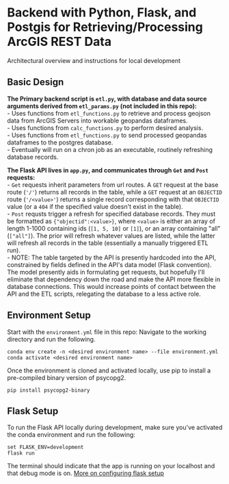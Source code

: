 # Backend with Python, Flask, and Postgis for Retrieving/Processing ArcGIS REST Data
Architectural overview and instructions for local development

## Basic Design
**The Primary backend script is `etl.py`, with database and data source arguments derived from `etl_params.py` (not included in this repo):**
 <br />   - Uses functions from `etl_functions.py` to retrieve and process geojson data from ArcGIS Servers into workable geopandas dataframes.
 <br />   - Uses functions from `calc_functions.py` to perform desired analysis.
 <br />   - Uses functions from `etl_functions.py` to send processed geopandas dataframes to the postgres database.
 <br />   - Eventually will run on a chron job as an executable, routinely refreshing database records.
 
**The Flask API lives in `app.py`, and communicates through `Get` and `Post` requests:**
 <br />   - `Get` requests inherit parameters from url routes. A `GET` request at the base route (`'/'`) returns all records in the table, while a `GET` request at an `OBJECTID` route (`'/<value>'`) returns a single record corresponding with that `OBJECTID` value (or a `404` if the specified value doesn't exist in the table).
 <br />   - `Post` requsts trigger a refresh for specified database records. They must be formatted as `{"objectid":<value>}`, where `<value>` is either an array of length 1-1000 containing ids (`[1, 5, 10]` or `[1]`), or an array containing "all" (`["all"]`). The prior will refresh whatever values are listed, while the latter will refresh all records in the table (essentially a manually triggered ETL run).
 <br />   - NOTE: The table targeted by the API is presently hardcoded into the API, constrained by fields defined in the API's data model (Flask convention). The model presently aids in formulating get requests, but hopefully I'll eliminate that dependency down the road and make the API more flexible in database connections. This would increase points of contact between the API and the ETL scripts, relegating the database to a less active role.
 
## Environment Setup
Start with the `environment.yml` file in this repo: Navigate to the working directory and run the following.
```
conda env create -n <desired environment name> --file environment.yml
conda activate <desired environment name>
```
Once the environment is cloned and activated locally, use pip to install a pre-compiled binary version of psycopg2.
```
pip install psycopg2-binary
```

## Flask Setup
To run the Flask API locally during development, make sure you've activated the conda environment and run the following:
```
set FLASK_ENV=development
flask run
```
The terminal should indicate that the app is running on your localhost and that debug mode is on.
[More on configuring flask setup](https://flask.palletsprojects.com/en/2.1.x/config/)
